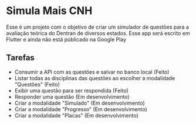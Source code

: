 # Simula Mais CNH

Esse é um projeto com o objetivo de criar um simulador de questões para a avaliação teórica do Dentran de diversos estados. Esse app será escrito em Flutter e ainda não está públicado na Google Play

## Tarefas

* Consumir a API com as questões e salvar no banco local (Feito)
* Listar todas as disciplinas das questões ao escolher a modalidade "Questões" (Feito)
* Exibir uma questão para ser respondida (Feito)
* Responder uma questão (Em desenvolvimento)
* Criar a modalidade "Simulado" (Em desenvolvimento)
* Criar a modalidade "Progresso" (Em desenvolvimento)
* Criar a modalidade "Placas" (Em desenvolvimento)
